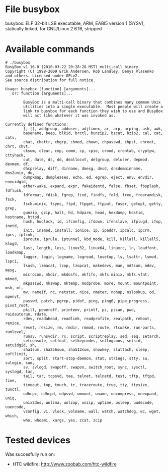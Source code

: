 File busybox
============

busybox: ELF 32-bit LSB executable, ARM, EABI5 version 1 (SYSV), statically linked, for GNU/Linux 2.6.16, stripped

Available commands
==================

    # ./busybox
    BusyBox v1.16.0 (2010-03-22 20:28:28 MST) multi-call binary.
    Copyright (C) 1998-2009 Erik Andersen, Rob Landley, Denys Vlasenko
    and others. Licensed under GPLv2.
    See source distribution for full notice.
    
    Usage: busybox [function] [arguments]...
       or: function [arguments]...
    
            BusyBox is a multi-call binary that combines many common Unix
            utilities into a single executable.  Most people will create a
            link to busybox for each function they wish to use and BusyBox
            will act like whatever it was invoked as.
    
    Currently defined functions:
            [, [[, addgroup, adduser, adjtimex, ar, arp, arping, ash, awk,
            basename, beep, blkid, brctl, bunzip2, bzcat, bzip2, cal, cat, catv,
            chat, chattr, chgrp, chmod, chown, chpasswd, chpst, chroot, chrt, chvt,
            cksum, clear, cmp, comm, cp, cpio, crond, crontab, cryptpw, cttyhack,
            cut, date, dc, dd, deallocvt, delgroup, deluser, depmod, devmem, df,
            dhcprelay, diff, dirname, dmesg, dnsd, dnsdomainname, dos2unix, du,
            dumpkmap, dumpleases, echo, ed, egrep, eject, env, envdir, envuidgid,
            ether-wake, expand, expr, fakeidentd, false, fbset, fbsplash, fdflush,
            fdformat, fdisk, fgrep, find, findfs, fold, free, freeramdisk, fsck,
            fsck.minix, fsync, ftpd, ftpget, ftpput, fuser, getopt, getty, grep,
            gunzip, gzip, halt, hd, hdparm, head, hexdump, hostid, hostname, httpd,
            hush, hwclock, id, ifconfig, ifdown, ifenslave, ifplugd, ifup, inetd,
            init, insmod, install, ionice, ip, ipaddr, ipcalc, ipcrm, ipcs, iplink,
            iproute, iprule, iptunnel, kbd_mode, kill, killall, killall5, klogd,
            last, length, less, linux32, linux64, linuxrc, ln, loadfont, loadkmap,
            logger, login, logname, logread, losetup, ls, lsattr, lsmod, lspci,
            lsusb, lzmacat, lzop, lzopcat, makedevs, man, md5sum, mdev, mesg,
            microcom, mkdir, mkdosfs, mkfifo, mkfs.minix, mkfs.vfat, mknod,
            mkpasswd, mkswap, mktemp, modprobe, more, mount, mountpoint, msh, mt,
            mv, nameif, nc, netstat, nice, nmeter, nohup, nslookup, od, openvt,
            passwd, patch, pgrep, pidof, ping, ping6, pipe_progress, pivot_root,
            pkill, poweroff, printenv, printf, ps, pscan, pwd, raidautorun, rdate,
            rdev, readahead, readlink, readprofile, realpath, reboot, renice,
            reset, resize, rm, rmdir, rmmod, route, rtcwake, run-parts, runlevel,
            runsv, runsvdir, rx, script, scriptreplay, sed, seq, setarch,
            setconsole, setfont, setkeycodes, setlogcons, setsid, setuidgid, sh,
            sha1sum, sha256sum, sha512sum, showkey, slattach, sleep, softlimit,
            sort, split, start-stop-daemon, stat, strings, stty, su, sulogin, sum,
            sv, svlogd, swapoff, swapon, switch_root, sync, sysctl, syslogd, tac,
            tail, tar, tcpsvd, tee, telnet, telnetd, test, tftp, tftpd, time,
            timeout, top, touch, tr, traceroute, true, tty, ttysize, tunctl,
            udhcpc, udhcpd, udpsvd, umount, uname, uncompress, unexpand, uniq,
            unix2dos, unlzma, unlzop, unzip, uptime, usleep, uudecode, uuencode,
            vconfig, vi, vlock, volname, wall, watch, watchdog, wc, wget, which,
            who, whoami, xargs, yes, zcat, zcip

Tested devices
==============

Was succesfully run on:

* HTC wildfire: http://www.zoobab.com/htc-wildfire
